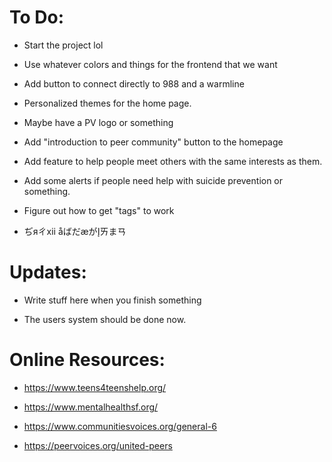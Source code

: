 # To Do: 
- Start the project lol

- Use whatever colors and things for the frontend that we want

- Add button to connect directly to 988 and a warmline

- Personalized themes for the home page.

- Maybe have a PV logo or something

- Add "introduction to peer community" button to the homepage

- Add feature to help people meet others with the same interests as them.

- Add some alerts if people need help with suicide prevention or something.

- Figure out how to get "tags" to work

- ぢяㄔⅻ åばだæがإㄞまㄢ

# Updates: 
- Write stuff here when you finish something

- The users system should be done now.

# Online Resources: 
- https://www.teens4teenshelp.org/

- https://www.mentalhealthsf.org/

- https://www.communitiesvoices.org/general-6

- https://peervoices.org/united-peers
